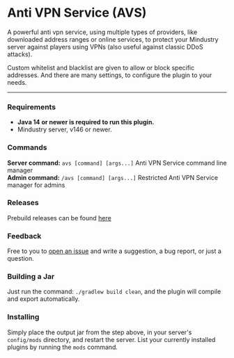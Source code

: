 # Anti VPN Service (AVS)
A powerful anti vpn service, using multiple types of providers, like downloaded address ranges or online services,
to protect your Mindustry server against players using VPNs (also useful against classic DDoS attacks).

Custom whitelist and blacklist are given to allow or block specific addresses.
And there are many settings, to configure the plugin to your needs. 



---



### Requirements
 * **Java 14 or newer is required to run this plugin.** <br>
 * Mindustry server, v146 or newer.


### Commands
**Server command:** `avs [command] [args...]` Anti VPN Service command line manager <br>
**Admin command:**  `/avs [command] [args...]` Restricted Anti VPN Service manager for admins


### Releases
Prebuild releases can be found [here](https://github.com/Xpdustry/anti-vpn-service/releases)


### Feedback
Free to you to [open an issue](https://github.com/xpdustry/Anti-VPN-Service/issues/new) and write a suggestion, a bug report, or just a question.


### Building a Jar
Just run the command: `./gradlew build clean`, and the plugin will compile and export automatically.


### Installing
Simply place the output jar from the step above, in your server's `config/mods` directory, and restart the server.
List your currently installed plugins by running the `mods` command.